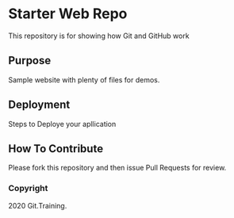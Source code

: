 # Starter Web Repo

This repository is for showing how Git and GitHub work

## Purpose

Sample website with plenty of files for demos.

## Deployment

Steps to Deploye your apllication

## How To Contribute

Please fork this repository and then issue Pull Requests for review.

### Copyright

2020 Git.Training.
